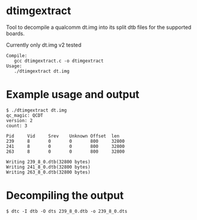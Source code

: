 # dtimgextract
Tool to decompile a qualcomm dt.img into its split dtb files for the supported boards.

Currently only dt.img v2 tested

```
Compile:
   gcc dtimgextract.c -o dtimgextract
Usage:
   ./dtimgextract dt.img
```

# Example usage and output

```
$ ./dtimgextract dt.img
qc_magic: QCDT
version: 2
count: 3

Pid     Vid     Srev    Unknown Offset  len
239     8       0       0       800     32800
241     8       0       0       800     32800
263     8       0       0       800     32800

Writing 239_8_0.dtb(32800 bytes)
Writing 241_8_0.dtb(32800 bytes)
Writing 263_8_0.dtb(32800 bytes)
```

# Decompiling the output
```
$ dtc -I dtb -O dts 239_8_0.dtb -o 239_8_0.dts
```
